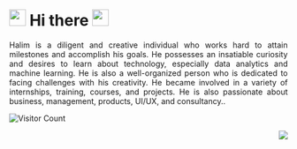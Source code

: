# <img src="https://github.com/TheDudeThatCode/TheDudeThatCode/blob/master/Assets/Hi.gif" width="30px">  Hi there <img src="https://github.com/TheDudeThatCode/TheDudeThatCode/blob/master/Assets/Developer.gif" width="30px"> 

<p align="justify">
  Halim is a diligent and creative individual who works hard to attain milestones and accomplish his goals. He possesses an insatiable curiosity and desires to learn about technology, especially data analytics and machine learning. He is also a well-organized person who is dedicated to facing challenges with his creativity. He became involved in a variety of internships, training, courses, and projects. He is also passionate about business, management, products, UI/UX, and consultancy..
</p>

![Visitor Count](https://profile-counter.glitch.me/%7Bhalimul%7D/count.svg)

<img align='right' src = "https://github.com/halimul/github-stats-transparent/blob/output/generated/languages.svg">

<!--
**halimul/halimul** is a ✨ _special_ ✨ repository because its `README.md` (this file) appears on your GitHub profile.

Here are some ideas to get you started:

🔭 I’m currently working on ...
- 🌱 I’m currently learning ...
- 👯 I’m looking to collaborate on ...
- 🤔 I’m looking for help with ...
- 💬 Ask me about ...
- 📫 How to reach me: ...
- 😄 Pronouns: ...
- ⚡ Fun fact: ...
-->
